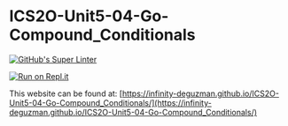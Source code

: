 # ICS2O-Unit5-04-Go-Compound_Conditionals
[![GitHub's Super Linter](https://github.com/Infinity-deGuzman/ICS2O-Unit5-04-Go-Compound_Conditionals/workflows/GitHub's%20Super%20Linter/badge.svg)](https://github.com/Infinity-deGuzman/ICS2O-Unit5-04-Go-Compound_Conditionals/actions)

[![Run on Repl.it](https://repl.it/badge/github/Infinity-deGuzman/ICS2O-Unit5-04-Go-Compound_Conditionals)](https://repl.it/github/Infinity-deGuzman/ICS2O-Unit5-04-Go-Compound_Conditionals)

This website can be found at: [https://infinity-deguzman.github.io/ICS2O-Unit5-04-Go-Compound_Conditionals/](https://infinity-deguzman.github.io/ICS2O-Unit5-04-Go-Compound_Conditionals/)
